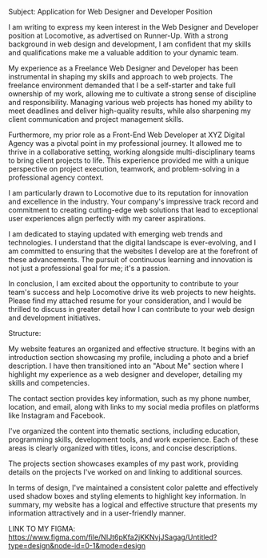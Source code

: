 Subject: Application for Web Designer and Developer Position



I am writing to express my keen interest in the Web Designer and Developer position at Locomotive,
as advertised on Runner-Up. With a strong background in web design and development, I am confident 
that my skills and qualifications make me a valuable addition to your dynamic team.

My experience as a Freelance Web Designer and Developer has been instrumental in shaping my skills and approach
to web projects. The freelance environment demanded that I be a self-starter and take full ownership of my work,
allowing me to cultivate a strong sense of discipline and responsibility. Managing various web projects has honed
my ability to meet deadlines and deliver high-quality results, while also sharpening my client communication and
project management skills.

Furthermore, my prior role as a Front-End Web Developer at XYZ Digital Agency was a pivotal point in my
professional journey. It allowed me to thrive in a collaborative setting, working alongside multi-disciplinary
teams to bring client projects to life. This experience provided me with a unique perspective on project execution,
teamwork, and problem-solving in a professional agency context.

I am particularly drawn to Locomotive due to its reputation for innovation and excellence in the industry.
Your company's impressive track record and commitment to creating cutting-edge web solutions that lead to
exceptional user experiences align perfectly with my career aspirations.

I am dedicated to staying updated with emerging web trends and technologies. I understand that the digital
landscape is ever-evolving, and I am committed to ensuring that the websites I develop are at the forefront of
these advancements. The pursuit of continuous learning and innovation is not just a professional goal for me;
it's a passion.

In conclusion, I am excited about the opportunity to contribute to your team's success and help Locomotive
drive its web projects to new heights. Please find my attached resume for your consideration, and I would be
thrilled to discuss in greater detail how I can contribute to your web design and development initiatives.




Structure:

My website features an organized and effective structure. It begins with an introduction section showcasing my
profile, including a photo and a brief description. I have then transitioned into an "About Me" section where I
highlight my experience as a web designer and developer, detailing my skills and competencies.

The contact section provides key information, such as my phone number, location, and email, along with links
to my social media profiles on platforms like Instagram and Facebook.

I've organized the content into thematic sections, including education, programming skills, development tools,
and work experience. Each of these areas is clearly organized with titles, icons, and concise descriptions.

The projects section showcases examples of my past work, providing details on the projects I've worked on and
linking to additional sources.

In terms of design, I've maintained a consistent color palette and effectively used shadow boxes and styling
elements to highlight key information. In summary, my website has a logical and effective structure that presents
my information attractively and in a user-friendly manner.



LINK TO MY FIGMA: https://www.figma.com/file/NIJt6pKfa2jKKNvjJSagag/Untitled?type=design&node-id=0-1&mode=design
